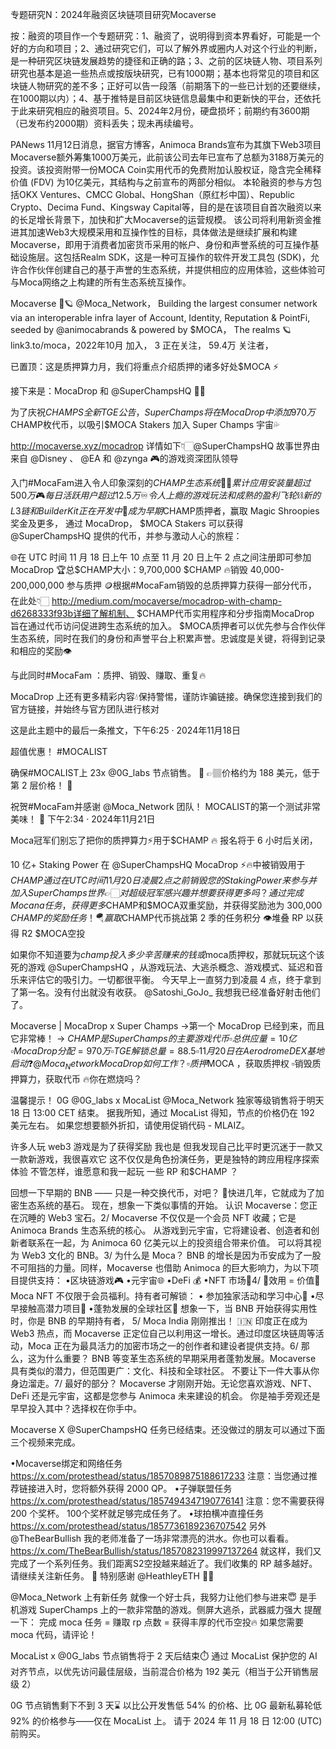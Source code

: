 专题研究N：2024年融资区块链项目研究Mocaverse



按：融资的项目作一个专题研究：1、融资了，说明得到资本界看好，可能是一个好的方向和项目；2、通过研究它们，可以了解外界或圈内人对这个行业的判断，是一种研究区块链发展趋势的捷径和正确的路；3、之前的区块链人物、项目系列研究也基本是追一些热点或按版块研究，已有1000期；基本也将常见的项目和区块链人物研究的差不多；正好可以告一段落（前期落下的一些已计划的还要继续，在1000期以内）；4、基于推特是目前区块链信息最集中和更新快的平台，还依托于此来研究相应的融资项目。5、2024年2月份，硬盘损坏；前期约有3600期（已发布约2000期）资料丢失；现未再续编号。

PANews 11月12日消息，据官方博客，Animoca Brands宣布为其旗下Web3项目Mocaverse额外筹集1000万美元，此前该公司去年已宣布了总额为3188万美元的投资。该投资附带一份MOCA Coin实用代币的免费附加认股权证，隐含完全稀释价值 (FDV) 为10亿美元，其结构与之前宣布的两部分相似。 本轮融资的参与方包括OKX Ventures、CMCC Global、HongShan（原红杉中国）、Republic Crypto、Decima Fund、Kingsway Capital等，目的是在该项目自首次融资以来的长足增长背景下，加快和扩大Mocaverse的运营规模。
该公司将利用新资金推进其加速Web3大规模采用和互操作性的目标，具体做法是继续扩展和构建Mocaverse，即用于消费者加密货币采用的帐户、身份和声誉系统的可互操作基础设施层。这包括Realm SDK，这是一种可互操作的软件开发工具包 (SDK)，允许合作伙伴创建自己的基于声誉的生态系统，并提供相应的应用体验，这些体验可与Moca网络之上构建的所有生态系统互操作。

Mocaverse
💼🪐
@Moca_Network，
Building the largest consumer network via an interoperable infra layer of Account, Identity, Reputation & PointFi, seeded by 
@animocabrands
 & powered by $MOCA，
The realms 🪐link3.to/moca，2022年10月 加入，
3 正在关注，
59.4万 关注者，


已置顶：这是质押算力月，我们将重点介绍质押的诸多好处$MOCA ⚡

接下来是：MocaDrop 和
@SuperChampsHQ
 🎾🥇

为了庆祝$CHAMPS全新 TGE 公告，Super Champs 将在 MocaDrop 中添加 970 万$CHAMP枚代币，以吸引$MOCA Stakers 加入 Super Champs 宇宙💦

http://mocaverse.xyz/mocadrop
详情如下👇🏻@SuperChampsHQ
故事世界由来自
@Disney
 、 
@EA
和
@zynga
 🎮的游戏资深团队领导

入门#MocaFam进入令人印象深刻的$CHAMP生态系统👀
👾累计应用安装量超过 500 万
🎮每日活跃用户超过 12.5 万
♾令人上瘾的游戏玩法和成熟的盈利飞轮
⛓️新的 L3 链和 BuilderKit 正在开发中
🍄成为早期$CHAMP质押者，赢取 Magic Shroopies 奖金及更多，
通过 MocaDrop， $MOCA Stakers 可以获得
@SuperChampsHQ
提供的代币，并参与激动人心的旅程：

🌐在 UTC 时间 11 月 18 日上午 10 点至 11 月 20 日上午 2 点之间注册即可参加 MocaDrop
🏆总$CHAMP大小：9,700,000 $CHAMP
🔥销毁 40,000-200,000,000 参与质押
🪙根据#MocaFam销毁的总质押算力获得一部分代币，
在此处👇🏻
http://medium.com/mocaverse/mocadrop-with-champ-d6268333f93b详细了解机制、 $CHAMP代币实用程序和分步指南MocaDrop 旨在通过代币访问促进跨生态系统的加入。 $MOCA质押者可以优先参与合作伙伴生态系统，同时在我们的身份和声誉平台上积累声誉。忠诚度是关键，将得到记录和相应的奖励👁️

与此同时#MocaFam ：质押、销毁、赚取、重复🔥

MocaDrop 上还有更多精彩内容💧保持警惕，谨防诈骗链接。确保您连接到我们的官方链接，并始终与官方团队进行核对

这是此主题中的最后一条推文，下午6:25 · 2024年11月18日

超值优惠！ #MOCALIST

确保#MOCALIST上 23x 
@0G_labs
节点销售。 🎉
👉🏽价格约为 188 美元，低于第 2 层价格！ 🤯

祝贺#MocaFam并感谢
@Moca_Network
团队！
MOCALIST的第一个测试非常美味！ 🤤 下午2:34 · 2024年11月21日

Moca冠军们别忘了把你的质押算力⚡️用于$CHAMP 🔥
报名将于 6 小时后关闭，

10 亿+ Staking Power 在
@SuperChampsHQ
 MocaDrop ⚡🔥中被销毁用于$CHAMP
通过在 UTC 时间 11 月 20 日凌晨 2 点之前销毁您的 Staking Power 来参与并加入 SuperChamps 世界👉🏻
对超级冠军感兴趣并想要获得更多吗？
通过完成 Mocana 任务，获得更多$CHAMP和$MOCA双重奖励，并获得奖励池为 300,000 $CHAMP的奖励任务！
🪂赢取$CHAMP代币挑战第 2 季的任务积分
👁️堆叠 RP 以获得 R2 $MOCA空投

如果你不知道要为$champ投入多少辛苦赚来的钱或$moca质押权，那就玩玩这个该死的游戏
@SuperChampsHQ
 ，从游戏玩法、大逃杀概念、游戏模式、延迟和音乐来评估它的吸引力。一切都很平衡。
今天早上一直努力到凌晨 4 点，终于拿到了第一名。没有付出就没有收获。 
@Satoshi_GoJo_
我想我已经准备好射击他们了。

Mocaverse | MocaDrop x Super Champs
→第一个 MocaDrop 已经到来，而且它非常棒！
→ $CHAMP是 Super Champs 的主要游戏代币
▫️总供应量 = 10 亿
▫️ MocaDrop 分配 = 970 万
▫️ TGE 解锁总量 = 88.5%
▫️ 11 月 20 日在 Aerodrome DEX 基地启动
❓ 
@Moca_Network
 MocaDrop 如何工作？
▫️质押$MOCA ，获取质押权
▫️销毁质押算力，获取代币
🔥你在燃烧吗？

温馨提示！
0G 
@0G_labs
 x MocaList 
@Moca_Network
独家等级销售将于明天 18 日 13:00 CET 结束。
据我所知，通过 MocaList 得知，节点的价格仍在 192 美元左右。
如果您想要额外折扣，请使用促销代码 - MLAIZ。

许多人玩 web3 游戏是为了获得奖励
我也是
但我发现自己比平时更沉迷于一款又一款新游戏，我很喜欢它
这不仅仅是角色扮演任务，更是独特的跨应用程序探索体验
不管怎样，谁愿意和我一起玩
一些 RP 和$CHAMP ？

回想一下早期的 BNB —— 只是一种交换代币，对吧？ 🤔快进几年，它就成为了加密生态系统的基石。
现在，想象一下类似事情的开始。
认识 Mocaverse：您正在沉睡的 Web3 宝石。2/
Mocaverse 不仅仅是一个会员 NFT 收藏；它是 Animoca Brands 生态系统的核心。
从游戏到元宇宙，它将建设者、创造者和创新者联系在一起，为 Animoca 60 亿美元以上的投资组合带来价值。
可以将其视为 Web3 文化的 BNB。3/
为什么是 Moca？
BNB 的增长是因为币安成为了一股不可阻挡的力量。同样，Mocaverse 也借助 Animoca 的巨大影响力，为以下项目提供支持：
•区块链游戏🎮
•元宇宙🌐
•DeFi 💰
•NFT 市场🎨4/
🌟效用 = 价值🌟
Moca NFT 不仅限于会员福利。持有者可解锁：
• 参加独家活动和学习中心🧠
•尽早接触高潜力项目🚀
•蓬勃发展的全球社区🤝
想象一下，当 BNB 开始获得实用性时，你是 BNB 的早期持有者，
5/
Moca India 刚刚推出！ 🇮🇳
印度正在成为 Web3 热点，而 Mocaverse 正定位自己以利用这一增长。通过印度区块链周等活动，Moca 正在为最具活力的加密市场之一的创作者和建设者提供支持。6/
那么，这为什么重要？
BNB 等变革生态系统的早期采用者蓬勃发展。Mocaverse 具有类似的潜力，但范围更广：文化、科技和全球社区。
不要让下一件大事从你身边溜走。7/
最好的部分？
Mocaverse 才刚刚开始。无论您喜欢游戏、NFT、DeFi 还是元宇宙，这都是您参与 Animoca 未来建设的机会。
你是袖手旁观还是早早投入其中？选择权在你手中。

Mocaverse X 
@SuperChampsHQ
任务已经结束。还没做过的朋友可以通过下面三个视频来完成。

•Mocaverse绑定和网络任务
https://x.com/protesthead/status/1857089875188617233
注意：当您通过推荐链接进入时，您将额外获得 2000 QP。
•子弹联盟任务
https://x.com/protesthead/status/1857494347190776141
注意：您不需要获得 200 个奖杯。 100个奖杯就足够完成任务了。
•球拍横冲直撞任务
https://x.com/protesthead/status/1857736189236707542
另外
@TheBearBullish
我的老师准备了一场非常漂亮的洪水。你也可以看看。
https://x.com/TheBearBullish/status/1857082319997137264
就这样，我们又完成了一个系列任务。我们距离S2空投越来越近了。我们收集的 RP 越多越好。请继续关注新任务。 💜
特别感谢
@HeathleyETH
 💜💜

@Moca_Network
上有新任务
就像一个好士兵，我努力让他们参与进来😇
是手机游戏 SuperChamps 上的一款非常酷的游戏。侧屏大逃杀，武器威力强大
提醒一下：
完成 moca 任务 = 赚取 rp 点数 = 获得丰厚的代币空投🔥
如果您需要 moca 代码，请评论！

MocaList x 
@0G_labs
节点销售将于 2 天后结束⏱️
通过 MocaList 保护您的 AI 对齐节点，以优先访问最佳层级，当前混合价格为 192 美元（相当于公开销售层级 2） 

0G 节点销售剩下不到 3 天⌛️
以比公开发售低 54% 的价格、比 0G 最新私募轮低 92% 的价格参与——仅在 MocaList 上。
请于 2024 年 11 月 18 日 12:00 (UTC) 前购买。


